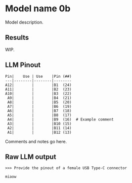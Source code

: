 # Model name 0b

Model description.

## Results

WIP.

## LLM Pinout

```
Pin|    Use | Use    |Pin (##)
---|--------|--------|--------
A12|        |        |B1  (24) 
A11|        |        |B2  (23)
A10|        |        |B3  (22)
 A9|        |        |B4  (21)
 A8|        |        |B5  (20)
 A7|        |        |B6  (19)
 A6|        |        |B7  (18)
 A5|        |        |B8  (17)
 A4|        |        |B9  (16)  # Example comment
 A3|        |        |B10 (15)
 A2|        |        |B11 (14)
 A1|        |        |B12 (13)
```
Comments and notes go here.

## Raw LLM output

```
>>> Provide the pinout of a female USB Type-C connector

miaow 
```